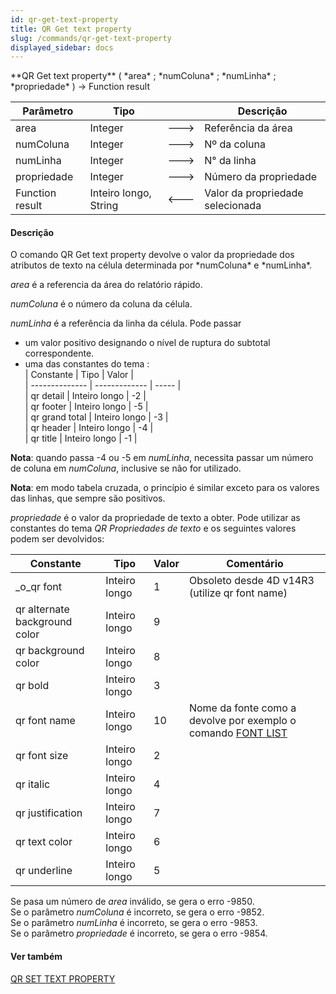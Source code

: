 ```yaml
---
id: qr-get-text-property
title: QR Get text property
slug: /commands/qr-get-text-property
displayed_sidebar: docs
---
```


<!--REF #_command_.QR Get text property.Syntax-->**QR Get text property** ( *area* ; *numColuna* ; *numLinha* ; *propriedade* ) -> Function result<!-- END REF-->
<!--REF #_command_.QR Get text property.Params-->
| Parâmetro | Tipo |  | Descrição |
| --- | --- | --- | --- |
| area | Integer | &#x1F852; | Referência da área |
| numColuna | Integer | &#x1F852; | Nº da coluna |
| numLinha | Integer | &#x1F852; | N° da linha |
| propriedade | Integer | &#x1F852; | Número da propriedade |
| Function result | Inteiro longo, String | &#x1F850; | Valor da propriedade selecionada |

<!-- END REF-->

#### Descrição 

<!--REF #_command_.QR Get text property.Summary-->O comando QR Get text property devolve o valor da propriedade dos atributos de texto na célula determinada por *numColuna* e *numLinha*.<!-- END REF-->  
  
*area* é a referencia da área do relatório rápido.  
  
*numColuna* é o número da coluna da célula.  
  
*numLinha* é a referência da linha da célula. Pode passar

* um valor positivo designando o nível de ruptura do subtotal correspondente.
* uma das constantes do tema :  
| Constante      | Tipo          | Valor |  
| -------------- | ------------- | ----- |  
| qr detail      | Inteiro longo | \-2   |  
| qr footer      | Inteiro longo | \-5   |  
| qr grand total | Inteiro longo | \-3   |  
| qr header      | Inteiro longo | \-4   |  
| qr title       | Inteiro longo | \-1   |

  
**Nota**: quando passa -4 ou -5 em *numLinha*, necessita passar um número de coluna em *numColuna*, inclusive se não for utilizado.  

**Nota**: em modo tabela cruzada, o princípio é similar exceto para os valores das linhas, que sempre são positivos.  

*propriedade* é o valor da propriedade de texto a obter. Pode utilizar as constantes do tema *QR Propriedades de texto* e os seguintes valores podem ser devolvidos:  
  
| Constante                     | Tipo          | Valor | Comentário                                                                   |
| ----------------------------- | ------------- | ----- | ---------------------------------------------------------------------------- |
| \_o\_qr font                  | Inteiro longo | 1     | Obsoleto desde 4D v14R3 (utilize qr font name)                               |
| qr alternate background color | Inteiro longo | 9     |                                                                              |
| qr background color           | Inteiro longo | 8     |                                                                              |
| qr bold                       | Inteiro longo | 3     |                                                                              |
| qr font name                  | Inteiro longo | 10    | Nome da fonte como a devolve por exemplo o comando [FONT LIST](font-list.md) |
| qr font size                  | Inteiro longo | 2     |                                                                              |
| qr italic                     | Inteiro longo | 4     |                                                                              |
| qr justification              | Inteiro longo | 7     |                                                                              |
| qr text color                 | Inteiro longo | 6     |                                                                              |
| qr underline                  | Inteiro longo | 5     |                                                                              |
  
  
Se pasa um número de *area* inválido, se gera o erro -9850.  
Se o parâmetro *numColuna* é incorreto, se gera o erro -9852.  
Se o parâmetro *numLinha* é incorreto, se gera o erro -9853.  
Se o parâmetro *propriedade* é incorreto, se gera o erro -9854. 

#### Ver também 

[QR SET TEXT PROPERTY](qr-set-text-property.md)  